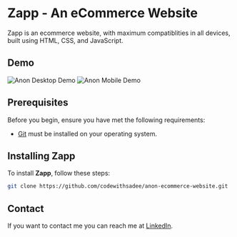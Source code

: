 # Zapp - An eCommerce Website


Zapp is an ecommerce website, with maximum compatiblities in all devices, built using HTML, CSS, and JavaScript.

## Demo

![Anon Desktop Demo](./website-demo-image/desktop.png "Desktop Demo")
![Anon Mobile Demo](./website-demo-image/mobile.png "Mobile Demo")

## Prerequisites

Before you begin, ensure you have met the following requirements:

* [Git](https://git-scm.com/downloads "Download Git") must be installed on your operating system.

## Installing Zapp

To install **Zapp**, follow these steps:

```bash
git clone https://github.com/codewithsadee/anon-ecommerce-website.git
```

## Contact

If you want to contact me you can reach me at [LinkedIn]([https://www.linkedin.com/in/kumar-gaurav-4025a32a4/]).
